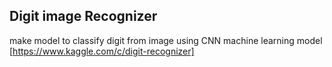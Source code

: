 ## Digit image Recognizer 
make model to classify digit from image using CNN machine learning model
[https://www.kaggle.com/c/digit-recognizer]

